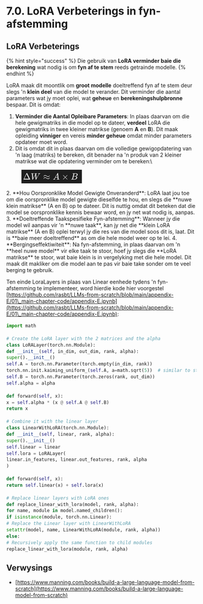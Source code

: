 # 7.0. LoRA Verbeterings in fyn-afstemming

## LoRA Verbeterings

{% hint style="success" %}
Die gebruik van **LoRA verminder baie die berekening** wat nodig is om **fyn af te stem** reeds getrainde modelle.
{% endhint %}

LoRA maak dit moontlik om **groot modelle** doeltreffend fyn af te stem deur slegs 'n **klein deel** van die model te verander. Dit verminder die aantal parameters wat jy moet oplei, wat **geheue** en **berekeningshulpbronne** bespaar. Dit is omdat:

1. **Verminder die Aantal Opleibare Parameters**: In plaas daarvan om die hele gewigmatriks in die model op te dateer, **verdeel** LoRA die gewigmatriks in twee kleiner matrikse (genoem **A** en **B**). Dit maak opleiding **vinniger** en vereis **minder geheue** omdat minder parameters opdateer moet word.
1.  Dit is omdat dit in plaas daarvan om die volledige gewigopdatering van 'n laag (matriks) te bereken, dit benader na 'n produk van 2 kleiner matrikse wat die opdatering verminder om te bereken:\


<figure><img src="../../.gitbook/assets/image (9) (1).png" alt=""><figcaption></figcaption></figure>
2. **Hou Oorspronklike Model Gewigte Onveranderd**: LoRA laat jou toe om die oorspronklike model gewigte dieselfde te hou, en slegs die **nuwe klein matrikse** (A en B) op te dateer. Dit is nuttig omdat dit beteken dat die model se oorspronklike kennis bewaar word, en jy net wat nodig is, aanpas.
3. **Doeltreffende Taakspesifieke Fyn-afstemming**: Wanneer jy die model wil aanpas vir 'n **nuwe taak**, kan jy net die **klein LoRA matrikse** (A en B) oplei terwyl jy die res van die model soos dit is, laat. Dit is **baie meer doeltreffend** as om die hele model weer op te lei.
4. **Bergingseffektiwiteit**: Na fyn-afstemming, in plaas daarvan om 'n **heel nuwe model** vir elke taak te stoor, hoef jy slegs die **LoRA matrikse** te stoor, wat baie klein is in vergelyking met die hele model. Dit maak dit makliker om die model aan te pas vir baie take sonder om te veel berging te gebruik.

Ten einde LoraLayers in plaas van Linear eenhede tydens 'n fyn-afstemming te implementeer, word hierdie kode hier voorgestel [https://github.com/rasbt/LLMs-from-scratch/blob/main/appendix-E/01\_main-chapter-code/appendix-E.ipynb](https://github.com/rasbt/LLMs-from-scratch/blob/main/appendix-E/01\_main-chapter-code/appendix-E.ipynb):
```python
import math

# Create the LoRA layer with the 2 matrices and the alpha
class LoRALayer(torch.nn.Module):
def __init__(self, in_dim, out_dim, rank, alpha):
super().__init__()
self.A = torch.nn.Parameter(torch.empty(in_dim, rank))
torch.nn.init.kaiming_uniform_(self.A, a=math.sqrt(5))  # similar to standard weight initialization
self.B = torch.nn.Parameter(torch.zeros(rank, out_dim))
self.alpha = alpha

def forward(self, x):
x = self.alpha * (x @ self.A @ self.B)
return x

# Combine it with the linear layer
class LinearWithLoRA(torch.nn.Module):
def __init__(self, linear, rank, alpha):
super().__init__()
self.linear = linear
self.lora = LoRALayer(
linear.in_features, linear.out_features, rank, alpha
)

def forward(self, x):
return self.linear(x) + self.lora(x)

# Replace linear layers with LoRA ones
def replace_linear_with_lora(model, rank, alpha):
for name, module in model.named_children():
if isinstance(module, torch.nn.Linear):
# Replace the Linear layer with LinearWithLoRA
setattr(model, name, LinearWithLoRA(module, rank, alpha))
else:
# Recursively apply the same function to child modules
replace_linear_with_lora(module, rank, alpha)
```
## Verwysings

* [https://www.manning.com/books/build-a-large-language-model-from-scratch](https://www.manning.com/books/build-a-large-language-model-from-scratch)
